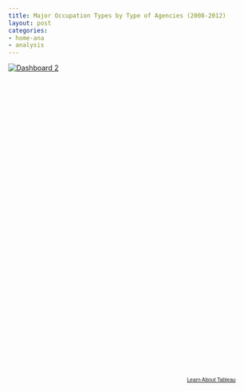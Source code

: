 ```yaml
---
title: Major Occupation Types by Type of Agencies (2008-2012)
layout: post
categories:
- home-ana
- analysis
---
```


<script type='text/javascript' src='http://public.tableausoftware.com/javascripts/api/viz_v1.js'></script><div class='tableauPlaceholder' style='width: 464px; height: 629px;'><noscript><a href='#'><img alt='Dashboard 2 ' src='http:&#47;&#47;public.tableausoftware.com&#47;static&#47;images&#47;Ma&#47;MajorOccupationTypeAnalysis&#47;Dashboard2&#47;1_rss.png' style='border: none' /></a></noscript><object class='tableauViz' width='464' height='629' style='display:none;'><param name='host_url' value='http%3A%2F%2Fpublic.tableausoftware.com%2F' /> <param name='site_root' value='' /><param name='name' value='MajorOccupationTypeAnalysis&#47;Dashboard2' /><param name='tabs' value='no' /><param name='toolbar' value='yes' /><param name='static_image' value='http:&#47;&#47;public.tableausoftware.com&#47;static&#47;images&#47;Ma&#47;MajorOccupationTypeAnalysis&#47;Dashboard2&#47;1.png' /> <param name='animate_transition' value='yes' /><param name='display_static_image' value='yes' /><param name='display_spinner' value='yes' /><param name='display_overlay' value='yes' /><param name='display_count' value='yes' /><param name='filter' value='amp;:showVizHome=no' /></object></div><div style='width:464px;height:22px;padding:0px 10px 0px 0px;color:black;font:normal 8pt verdana,helvetica,arial,sans-serif;'><div style='float:right; padding-right:8px;'><a href='http://www.tableausoftware.com/public/about-tableau-products?ref=http://public.tableausoftware.com/views/MajorOccupationTypeAnalysis/Dashboard2' target='_blank'>Learn About Tableau</a></div></div>

